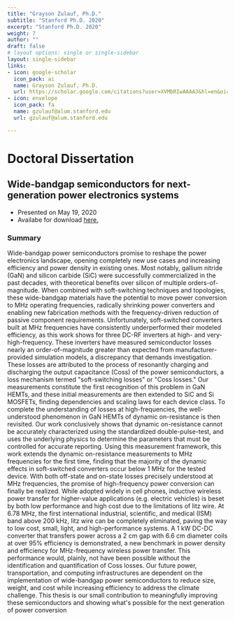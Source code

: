 ```yaml
---
title: "Grayson Zulauf, Ph.D."
subtitle: "Stanford Ph.D. 2020"
excerpt: "Stanford Ph.D. 2020"
weight: 7
author: ""
draft: false
# layout options: single or single-sidebar
layout: single-sidebar
links:
- icon: google-scholar
  icon_pack: ai
  name: Grayson Zulauf, Ph.D.
  url: https://scholar.google.com/citations?user=XVMbRIwAAAAJ&hl=en&oi=ao
- icon: envelope
  icon_pack: fa
  name: gzulauf@alum.stanford.edu
  url: gzulauf@alum.stanford.edu

---
```


# Doctoral Dissertation

## Wide-bandgap semiconductors for next-generation power electronics systems
 + Presented on May 19, 2020
 + Availabe for download [here.](https://searchworks.stanford.edu/view/13592887)
 
### Summary

Wide-bandgap power semiconductors promise to reshape the power electronics landscape, opening completely new use cases and increasing efficiency and power density in existing ones. Most notably, gallium nitride (GaN) and silicon carbide (SiC) were successfully commercialized in the past decades, with theoretical benefits over silicon of multiple orders-of-magnitude. When combined with soft-switching techniques and topologies, these wide-bandgap materials have the potential to move power conversion to MHz operating frequencies, radically shrinking power converters and enabling new fabrication methods with the frequency-driven reduction of passive component requirements. Unfortunately, soft-switched converters built at MHz frequencies have consistently underperformed their modeled efficiency, as this work shows for three DC-RF inverters at high- and very-high-frequency. These inverters have measured semiconductor losses nearly an order-of-magnitude greater than expected from manufacturer-provided simulation models, a discrepancy that demands investigation. These losses are attributed to the process of resonantly charging and discharging the output capacitance (Coss) of the power semiconductors, a loss mechanism termed "soft-switching losses" or "Coss losses." Our measurements constitute the first recognition of this problem in GaN HEMTs, and these initial measurements are then extended to SiC and Si MOSFETs, finding dependencies and scaling laws for each device class. To complete the understanding of losses at high-frequencies, the well-understood phenomenon in GaN HEMTs of dynamic on-resistance is then revisited. Our work conclusively shows that dynamic on-resistance cannot be accurately characterized using the standardized double-pulse-test, and uses the underlying physics to determine the parameters that must be controlled for accurate reporting. Using this measurement framework, this work extends the dynamic on-resistance measurements to MHz frequencies for the first time, finding that the majority of the dynamic effects in soft-switched converters occur below 1 MHz for the tested device. With both off-state and on-state losses precisely understood at MHz frequencies, the promise of high-frequency power conversion can finally be realized. While adopted widely in cell phones, inductive wireless power transfer for higher-value applications (e.g. electric vehicles) is beset by both low performance and high cost due to the limitations of litz wire. At 6.78 MHz, the first international industrial, scientific, and medical (ISM) band above 200 kHz, litz wire can be completely eliminated, paving the way to low cost, small, light, and high-performance systems. A 1 kW DC-DC converter that transfers power across a 2 cm gap with 6.6 cm diameter coils at over 95% efficiency is demonstrated, a new benchmark in power density and efficiency for MHz-frequency wireless power transfer. This performance would, plainly, not have been possible without the identification and quantification of Coss losses. Our future power, transportation, and computing infrastructures are dependent on the implementation of wide-bandgap power semiconductors to reduce size, weight, and cost while increasing efficiency to address the climate challenge. This thesis is our small contribution to meaningfully improving these semiconductors and showing what's possible for the next generation of power conversion
